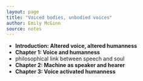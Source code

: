 ```yaml
---
layout: page
title: "Voiced bodies, unbodied voices"
author: Emily McGinn
source: notes
---
```

- <strong>Introduction: Altered voice, altered humanness</strong>
- <strong>Chapter 1: Voice and humanness</strong>
- philosophical link between speech and soul
- <strong>Chapter 2: Machine as speaker and hearer</strong>
- <strong>Chapter 3: Voice activated humanness</strong>

